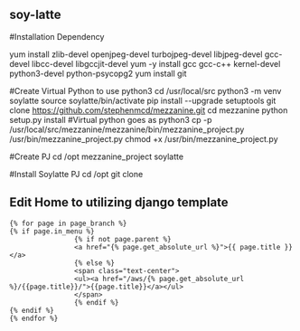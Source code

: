 ## soy-latte

#Installation Dependency

yum install zlib-devel openjpeg-devel turbojpeg-devel libjpeg-devel gcc-devel libcc-devel libgccjit-devel
yum -y install gcc gcc-c++ kernel-devel python3-devel python-psycopg2
yum install git

#Create Virtual Python to use python3
cd /usr/local/src
python3 -m venv soylatte
source soylatte/bin/activate
pip install --upgrade setuptools
git clone https://github.com/stephenmcd/mezzanine.git
cd mezzanine
python setup.py install #Virtual python goes as python3
cp -p  /usr/local/src/mezzanine/mezzanine/bin/mezzanine_project.py  /usr/bin/mezzanine_project.py
chmod +x /usr/bin/mezzanine_project.py

#Create PJ
cd /opt
mezzanine_project soylatte

#Install Soylatte PJ
cd /opt
git clone

## Edit Home to utilizing django template
    {% for page in page_branch %}
    {% if page.in_menu %}
                    {% if not page.parent %}
                    <a href="{% page.get_absolute_url %}">{{ page.title }}</a>
                    {% else %}
                    <span class="text-center">
                    <ul><a href="/aws/{% page.get_absolute_url %}/{{page.title}}/">{{page.title}}</a></ul>
                    </span>
                    {% endif %}
    {% endif %}
    {% endfor %}
